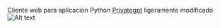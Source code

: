 Cliente web para aplicacion Python [Privategpt](https://github.com/zylon-ai/private-gpt) ligeramente modificado
 ![Alt text](https://github.com/Sergi-Batle/chatbot_IA/blob/main/screenshots/busqueda.PNG)
